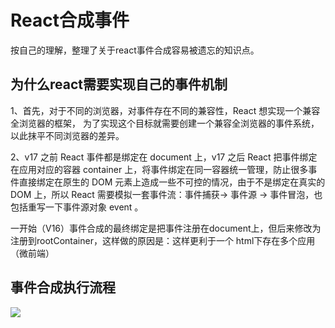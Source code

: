 # React合成事件
按自己的理解，整理了关于react事件合成容易被遗忘的知识点。

## 为什么react需要实现自己的事件机制
1、首先，对于不同的浏览器，对事件存在不同的兼容性，React 想实现一个兼容全浏览器的框架， 为了实现这个目标就需要创建一个兼容全浏览器的事件系统，以此抹平不同浏览器的差异。

2、v17 之前 React 事件都是绑定在 document 上，v17 之后 React 把事件绑定在应用对应的容器 container 上，将事件绑定在同一容器统一管理，防止很多事件直接绑定在原生的 DOM 元素上造成一些不可控的情况，由于不是绑定在真实的 DOM 上，所以 React 需要模拟一套事件流：事件捕获-> 事件源 -> 事件冒泡，也包括重写一下事件源对象 event 。


一开始（V16）事件合成的最终绑定是把事件注册在document上，但后来修改为注册到rootContainer，这样做的原因是：这样更利于一个 html下存在多个应用（微前端）

## 事件合成执行流程

![](https://image.jianfengke.com/kbreact%E5%90%88%E6%88%90%E4%BA%8B%E4%BB%B6.png)